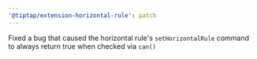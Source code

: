 ```yaml
---
'@tiptap/extension-horizontal-rule': patch
---
```


Fixed a bug that caused the horizontal rule's `setHorizontalRule` command to always return true when checked via `can()`
